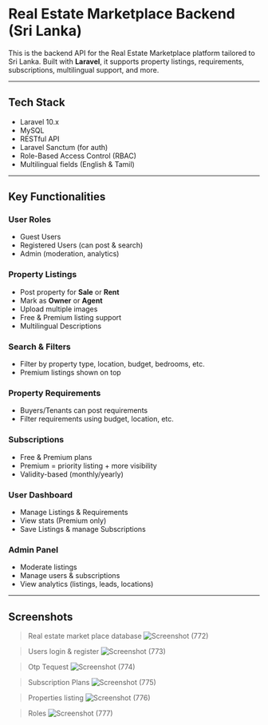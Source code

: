 #  Real Estate Marketplace Backend (Sri Lanka)

This is the backend API for the Real Estate Marketplace platform tailored to Sri Lanka. Built with **Laravel**, it supports property listings, requirements, subscriptions, multilingual support, and more.

---

## Tech Stack

- Laravel 10.x
- MySQL
- RESTful API
- Laravel Sanctum (for auth)
- Role-Based Access Control (RBAC)
- Multilingual fields (English & Tamil)

---

##  Key Functionalities

###  User Roles 
- Guest Users
- Registered Users (can post & search)
- Admin (moderation, analytics)

###  Property Listings
- Post property for **Sale** or **Rent**
- Mark as **Owner** or **Agent**
- Upload multiple images
- Free & Premium listing support
- Multilingual Descriptions

###  Search & Filters
- Filter by property type, location, budget, bedrooms, etc.
- Premium listings shown on top

###  Property Requirements
- Buyers/Tenants can post requirements
- Filter requirements using budget, location, etc.

###  Subscriptions
- Free & Premium plans
- Premium = priority listing + more visibility
- Validity-based (monthly/yearly)

###  User Dashboard
- Manage Listings & Requirements
- View stats (Premium only)
- Save Listings & manage Subscriptions

###  Admin Panel
- Moderate listings
- Manage users & subscriptions
- View analytics (listings, leads, locations)

---

##  Screenshots

>Real estate market place database
>![Screenshot (772)](https://github.com/user-attachments/assets/698d0e6c-f603-4386-a590-9d264070f748)

>Users login & register
>![Screenshot (773)](https://github.com/user-attachments/assets/a55ad7e0-1a21-4c9a-aa8d-0a9161f492f1)

>Otp Tequest
>![Screenshot (774)](https://github.com/user-attachments/assets/1ce8bc4b-998e-4cc6-a55b-6ed877474f76)

>Subscription Plans
>![Screenshot (775)](https://github.com/user-attachments/assets/42894142-3935-4829-b7d6-14824b9f3f41)

>Properties listing
>![Screenshot (776)](https://github.com/user-attachments/assets/fda16efa-2f26-4065-a11f-d56d35f0e607)

>Roles
>![Screenshot (777)](https://github.com/user-attachments/assets/de3686e3-ca54-4e62-a2e5-b57e0394d1f2)





